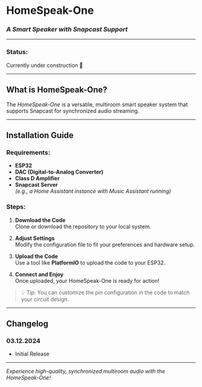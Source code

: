 # **HomeSpeak-One**  
### *A Smart Speaker with Snapcast Support*  
---

### **Status:**  
Currently under construction 🚧  

---

## **What is HomeSpeak-One?**  

The *HomeSpeak-One* is a versatile, multiroom smart speaker system that supports Snapcast for synchronized audio streaming. 

---

## **Installation Guide**  

### **Requirements**:  
- **ESP32**  
- **DAC (Digital-to-Analog Converter)**  
- **Class D Amplifier**  
- **Snapcast Server**  
  *(e.g., a Home Assistant instance with Music Assistant running)*  

### **Steps**:  

1. **Download the Code**  
   Clone or download the repository to your local system.  

2. **Adjust Settings**  
   Modify the configuration file to fit your preferences and hardware setup.  

3. **Upload the Code**  
   Use a tool like **PlatformIO** to upload the code to your ESP32.  

4. **Connect and Enjoy**  
   Once uploaded, your HomeSpeak-One is ready for action!  

> 💡 *Tip*: You can customize the pin configuration in the code to match your circuit design.  

---

## **Changelog**  

### **03.12.2024**  
- Initial Release  

---

*Experience high-quality, synchronized multiroom audio with the HomeSpeak-One!*
